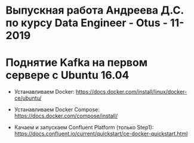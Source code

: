 # Выпускная работа Андреева Д.С. по курсу Data Engineer - Otus - 11-2019



# Поднятие Kafka на первом сервере с Ubuntu 16.04

* Устанавливаем Docker: https://docs.docker.com/install/linux/docker-ce/ubuntu/

* Устанавливаем Docker Compose: https://docs.docker.com/compose/install/

* Качаем и запускаем Confluent Platform (только Step1): https://docs.confluent.io/current/quickstart/ce-docker-quickstart.html